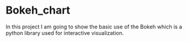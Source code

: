 # Bokeh_chart
In this project I am going to show the basic use of the Bokeh which is a python library used for interactive visualization. 

